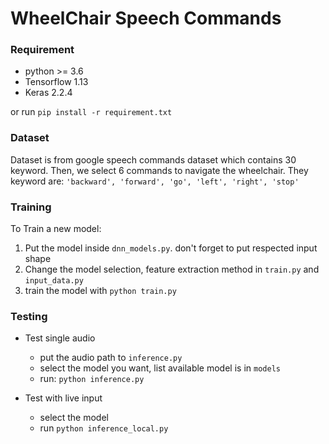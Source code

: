 # WheelChair Speech Commands

### Requirement

- python >= 3.6
- Tensorflow 1.13
- Keras 2.2.4
  
or run `pip install -r requirement.txt`


### Dataset
Dataset is from google speech commands dataset which contains 30 keyword. 
Then, we select 6 commands to navigate the wheelchair.
They keyword are: `'backward', 'forward', 'go', 'left', 'right', 'stop'`

### Training

To Train a new model:
1. Put the model inside `dnn_models.py`. don't forget to put respected input shape
2. Change the model selection, feature extraction method in `train.py` and `input_data.py`
3. train the model with `python train.py`
   
### Testing

- Test single audio
  - put the audio path to `inference.py`
  - select the model you want, list available model is in `models`
  - run: `python inference.py`

- Test with live input
  - select the model
  - run `python inference_local.py`